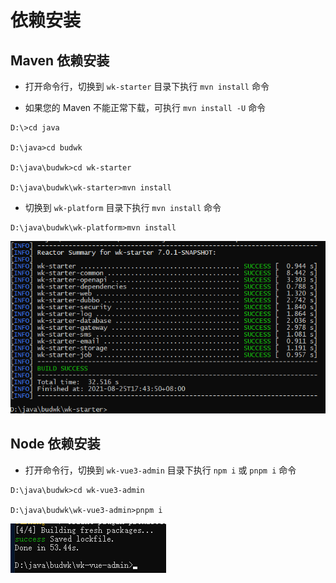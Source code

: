# 依赖安装

## Maven 依赖安装

* 打开命令行，切换到 `wk-starter` 目录下执行 `mvn install` 命令

* 如果您的 Maven 不能正常下载，可执行 `mvn install -U` 命令

```text
D:\>cd java

D:\java>cd budwk

D:\java\budwk>cd wk-starter

D:\java\budwk\wk-starter>mvn install
```
* 切换到 `wk-platform` 目录下执行 `mvn install` 命令

```text
D:\java\budwk\wk-platform>mvn install
```

![install01](../../images/quickstart/install01.png)

## Node 依赖安装

* 打开命令行，切换到 `wk-vue3-admin` 目录下执行 `npm i` 或 `pnpm i` 命令

```text
D:\java\budwk>cd wk-vue3-admin

D:\java\budwk\wk-vue3-admin>pnpm i
```

![install02](../../images/quickstart/install02.png)